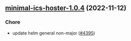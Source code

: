 

## [minimal-ics-hoster-1.0.4](https://github.com/truecharts/charts/compare/minimal-ics-hoster-1.0.3...minimal-ics-hoster-1.0.4) (2022-11-12)

### Chore

- update helm general non-major ([#4395](https://github.com/truecharts/charts/issues/4395))
  
  